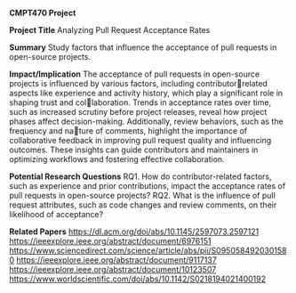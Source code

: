 **CMPT470 Project**

**Project Title**
Analyzing Pull Request Acceptance Rates

**Summary**
Study factors that influence the acceptance of pull requests in open-source projects.

**Impact/Implication**
The acceptance of pull requests in open-source projects is influenced by various factors, including contributorrelated aspects like experience and activity history, which play a significant role in shaping trust and collaboration. Trends in acceptance rates over time, such as increased scrutiny before project releases, reveal how project phases affect decision-making. Additionally, review behaviors, such as the frequency and nature of comments, highlight the importance of collaborative feedback in improving pull request quality and influencing outcomes. These insights can guide contributors and maintainers in optimizing workflows and fostering effective collaboration.

**Potential Research Questions**
RQ1. How do contributor-related factors, such as experience and prior contributions, impact the acceptance
rates of pull requests in open-source projects?
RQ2. What is the influence of pull request attributes, such as code changes and review comments, on their
likelihood of acceptance?

**Related Papers**
https://dl.acm.org/doi/abs/10.1145/2597073.2597121
https://ieeexplore.ieee.org/abstract/document/6976151
https://www.sciencedirect.com/science/article/abs/pii/S0950584920301580
https://ieeexplore.ieee.org/abstract/document/9117137
https://ieeexplore.ieee.org/abstract/document/10123507
https://www.worldscientific.com/doi/abs/10.1142/S0218194021400192
